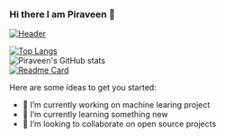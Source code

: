 ### Hi there I am Piraveen 👋
[![Header](https://raw.githubusercontent.com/pira998/pira998/.png "Header")](https://some-url.dev/)

[![Top Langs](https://github-readme-stats.vercel.app/api/top-langs/?username=pira998&show_icons=true&theme=ayu-mirage)](https://github.com/pira998/github-readme-stats)
</br>
![Piraveen's GitHub stats](https://github-readme-stats.vercel.app/api?username=pira998&show_icons=true&theme=ayu-mirage)
</br>
[![Readme Card](https://github-readme-stats.vercel.app/api/pin/?username=pira998&repo=ShopOnWheel&show_icons=true&theme=ayu-mirage)](https://github.com/pira998/ShopOnWheel)

Here are some ideas to get you started:

- 🔭 I’m currently working on machine learing project
- 🌱 I’m currently learning something new
- 👯 I’m looking to collaborate on open source projects
